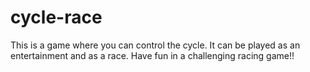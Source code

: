 # cycle-race
This is a game where you can control the cycle. It can be played as an entertainment and as a race. Have fun in a challenging racing game!!
